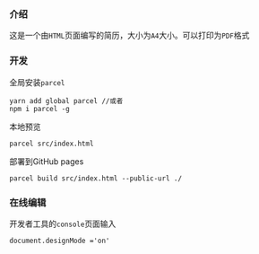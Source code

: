 ### 介绍
这是一个由`HTML`页面编写的简历，大小为`A4`大小。可以打印为`PDF`格式

### 开发
全局安装`parcel`
```
yarn add global parcel //或者
npm i parcel -g
```

本地预览
```
parcel src/index.html
```
部署到GitHub pages
```
parcel build src/index.html --public-url ./
```
### 在线编辑
开发者工具的`console`页面输入
```
document.designMode ='on'
```